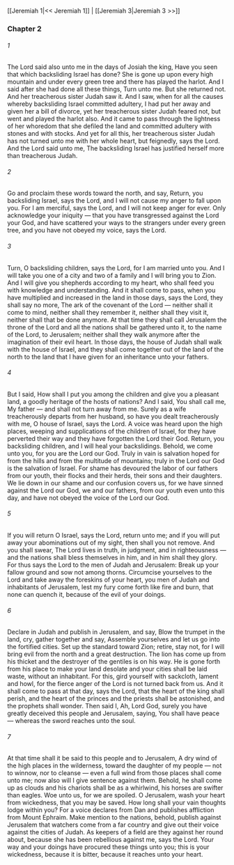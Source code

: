 [[Jeremiah 1|<< Jeremiah 1]]  |  [[Jeremiah 3|Jeremiah 3 >>]]

### Chapter 2
###### 1
The Lord said also unto me in the days of Josiah the king, Have you seen that which backsliding Israel has done? She is gone up upon every high mountain and under every green tree and there has played the harlot. And I said after she had done all these things, Turn unto me. But she returned not. And her treacherous sister Judah saw it. And I saw, when for all the causes whereby backsliding Israel committed adultery, I had put her away and given her a bill of divorce, yet her treacherous sister Judah feared not, but went and played the harlot also. And it came to pass through the lightness of her whoredom that she defiled the land and committed adultery with stones and with stocks. And yet for all this, her treacherous sister Judah has not turned unto me with her whole heart, but feignedly, says the Lord. And the Lord said unto me, The backsliding Israel has justified herself more than treacherous Judah.

###### 2
Go and proclaim these words toward the north, and say, Return, you backsliding Israel, says the Lord, and I will not cause my anger to fall upon you. For I am merciful, says the Lord, and I will not keep anger for ever. Only acknowledge your iniquity — that you have transgressed against the Lord your God, and have scattered your ways to the strangers under every green tree, and you have not obeyed my voice, says the Lord.

###### 3
Turn, O backsliding children, says the Lord, for I am married unto you. And I will take you one of a city and two of a family and I will bring you to Zion. And I will give you shepherds according to my heart, who shall feed you with knowledge and understanding. And it shall come to pass, when you have multiplied and increased in the land in those days, says the Lord, they shall say no more, The ark of the covenant of the Lord — neither shall it come to mind, neither shall they remember it, neither shall they visit it, neither shall that be done anymore. At that time they shall call Jerusalem the throne of the Lord and all the nations shall be gathered unto it, to the name of the Lord, to Jerusalem; neither shall they walk anymore after the imagination of their evil heart. In those days, the house of Judah shall walk with the house of Israel, and they shall come together out of the land of the north to the land that I have given for an inheritance unto your fathers.

###### 4
But I said, How shall I put you among the children and give you a pleasant land, a goodly heritage of the hosts of nations? And I said, You shall call me, My father — and shall not turn away from me. Surely as a wife treacherously departs from her husband, so have you dealt treacherously with me, O house of Israel, says the Lord. A voice was heard upon the high places, weeping and supplications of the children of Israel, for they have perverted their way and they have forgotten the Lord their God. Return, you backsliding children, and I will heal your backslidings. Behold, we come unto you, for you are the Lord our God. Truly in vain is salvation hoped for from the hills and from the multitude of mountains; truly in the Lord our God is the salvation of Israel. For shame has devoured the labor of our fathers from our youth, their flocks and their herds, their sons and their daughters. We lie down in our shame and our confusion covers us, for we have sinned against the Lord our God, we and our fathers, from our youth even unto this day, and have not obeyed the voice of the Lord our God.

###### 5
If you will return O Israel, says the Lord, return unto me; and if you will put away your abominations out of my sight, then shall you not remove. And you shall swear, The Lord lives in truth, in judgment, and in righteousness — and the nations shall bless themselves in him, and in him shall they glory. For thus says the Lord to the men of Judah and Jerusalem: Break up your fallow ground and sow not among thorns. Circumcise yourselves to the Lord and take away the foreskins of your heart, you men of Judah and inhabitants of Jerusalem, lest my fury come forth like fire and burn, that none can quench it, because of the evil of your doings.

###### 6
Declare in Judah and publish in Jerusalem, and say, Blow the trumpet in the land, cry, gather together and say, Assemble yourselves and let us go into the fortified cities. Set up the standard toward Zion; retire, stay not, for I will bring evil from the north and a great destruction. The lion has come up from his thicket and the destroyer of the gentiles is on his way. He is gone forth from his place to make your land desolate and your cities shall be laid waste, without an inhabitant. For this, gird yourself with sackcloth, lament and howl, for the fierce anger of the Lord is not turned back from us. And it shall come to pass at that day, says the Lord, that the heart of the king shall perish, and the heart of the princes and the priests shall be astonished, and the prophets shall wonder. Then said I, Ah, Lord God, surely you have greatly deceived this people and Jerusalem, saying, You shall have peace — whereas the sword reaches unto the soul.

###### 7
At that time shall it be said to this people and to Jerusalem, A dry wind of the high places in the wilderness, toward the daughter of my people — not to winnow, nor to cleanse — even a full wind from those places shall come unto me; now also will I give sentence against them. Behold, he shall come up as clouds and his chariots shall be as a whirlwind, his horses are swifter than eagles. Woe unto us, for we are spoiled. O Jerusalem, wash your heart from wickedness, that you may be saved. How long shall your vain thoughts lodge within you? For a voice declares from Dan and publishes affliction from Mount Ephraim. Make mention to the nations, behold, publish against Jerusalem that watchers come from a far country and give out their voice against the cities of Judah. As keepers of a field are they against her round about, because she has been rebellious against me, says the Lord. Your way and your doings have procured these things unto you; this is your wickedness, because it is bitter, because it reaches unto your heart.